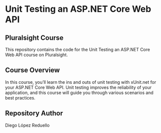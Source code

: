 # Unit Testing an ASP.NET Core Web API
## Pluralsight Course
This repository contains the code for the Unit Testing an ASP.NET Core Web API course on Pluralsight.
## Course Overview
In this course, you’ll learn the ins and outs of unit testing with xUnit.net for your ASP.NET Core Web API. Unit testing improves the reliability of your application, and this course will guide you through various scenarios and best practices.
## Repository Author
Diego López Reduello
